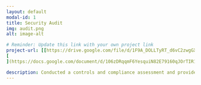 ```yaml
---
layout: default
modal-id: 1
title: Security Audit
img: audit.png
alt: image-alt

# Reminder: Update this link with your own project link
project-url: [[https://drive.google.com/file/d/1F9A_DOLLTyRT_d6vC2zwgGXW5ZSNL9DP/view?usp=sharing](https://docs.google.com/document/d/1-EDBm62bjNye_nWIjncjf4i62zJBleN87CGw4vbQeC8/edit?usp=sharing)](https://docs.google.com/document/d/10ksYowJtlwNn5ylUq3ok78OP7S4Bwv-fPblWUvbkcsg/edit?usp=sharing)
[
](https://docs.google.com/document/d/106zDRqqmF6YesquiN82E79160qJOrTIR1WH7AH5BJWE/edit?usp=sharing)

description: Conducted a controls and compliance assessment and provided recommendations to company stakeholders to mitigate risks and avoid fines based on best practices for NIST CSF, PCI DSS, GDPR, SOC 1 & SOC 2.
---
```

